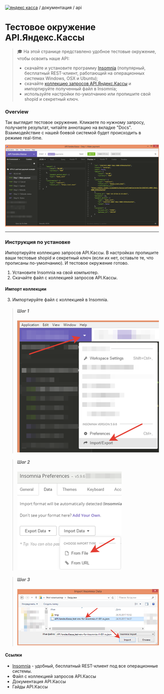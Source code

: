 [![яндекс касса](/i/yakassalogo.png "Яндекс Касса")](https://kassa.yandex.ru) / документация / api

Тестовое окружение API.Яндекс.Кассы
==================================================
> :mortar_board: На этой странице представлено удобное тестовые окружение, чтобы освоить наше API:
>   * скачайте и установите программу [Insomnia](https://insomnia.rest/) (популярный, бесплатный REST-клиент, работающий на операционных системах Windows, OSX и Ubuntu);
>   * скачайте [коллекцию запросов API.Яндекс.Кассы](#) и импортируйте полученный файл в Insomnia;
>   * используйте настройки по-умолчанию или пропишите свой shopid и секретный ключ.

### Overview

Так выглядит тестовое окружение. Кликаете по нужному запросу, получаете результат, читайте аннотацию на вкладке "Docs". Взаимодействие с нашей боевой системой будет происходить в режиме real-time.

![пример тестового окружения для тестирования API.Яндекс.Кассы в REST клиенте Insomnia](/checkout-api/sample/rest/insomnia/api.yandex.checkout.insomnia-sample.png "пример тестового окружения для тестирования API.Яндекс.Кассы в REST клиенте Insomnia")

---

### Инструкция по установке

Импортируйте коллекцию запросов API.Кассы. В настройках пропишите ваши тестовые shopid и секретный ключ (если их нет, оставьте те, что прописаны по-умолчанию). И тестовое окружение готово.

1. Установите Insomnia на свой компьютер. 
2. Скачайте файл с коллекцией запросов API.Кассы.

#### Импорт коллекции
3. Импортируйте файл с коллекцией в Insomnia.

> ##### Шаг 1
> ![Insomnia import step1](/checkout-api/sample/rest/insomnia/insomnia-import-step1.png "Insomnia import step1")

> ##### Шаг 2
> ![Insomnia import step2](/checkout-api/sample/rest/insomnia/insomnia-import-step2.png "Insomnia import step2")

> ##### Шаг 3
> ![Insomnia import step3](/checkout-api/sample/rest/insomnia/insomnia-import-step3.png "Insomnia import step3")

#### Ссылки
* [Insomnia](https://insomnia.rest/) - удобный, бесплатный REST-клиент под все операционные системы.
* Файл с коллекцией запросов API.Кассы
* Документация API.Кассы
* Гайды API.Кассы
